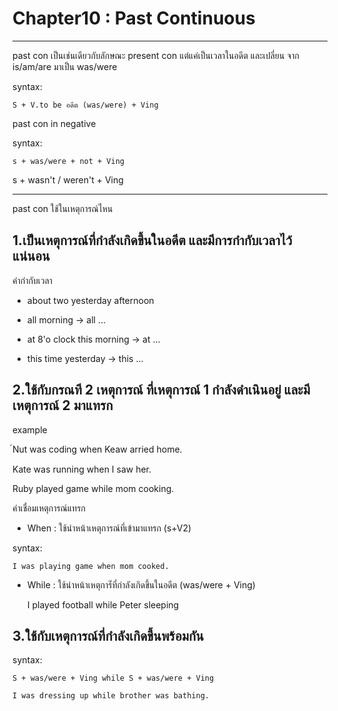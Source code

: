 # Chapter10 : Past Continuous

---

past con เป็นเช่นเดียวกับลักษณะ present con แต่แค่เป็นเวลาในอดีต และเปลี่ยน จาก is/am/are มาเป็น was/were

syntax:

    S + V.to be อดีต (was/were) + Ving

past con in negative

syntax: 

    s + was/were + not + Ving

s + wasn't / weren't + Ving

---

past con ใช้ในเหตุการณ์ไหน

## 1.เป็นเหตุการณ์ที่กำลังเกิดขึ้นในอดีต และมีการกำกับเวลาไว้แน่นอน

คำกำกับเวลา

- about two yesterday afternoon

- all morning -> all ...

- at 8'o clock this morning  -> at ... 
 
- this time yesterday -> this ...


## 2.ใช้กับกรณที 2 เหตุการณ์ ที่เหตุการณ์ 1 กำลังดำเนินอยู่ และมีเหตุการณ์ 2 มาแทรก

example

์Nut was coding when Keaw arried home.

Kate was running when I saw her.

Ruby played game while mom cooking.

คำเชื่อมเหตุการณ์แทรก

- When : ใช้นำหน้าเหตุการณ์ที่เข้ามาแทรก (s+V2)

syntax:

    I was playing game when mom cooked.

- While : ใช้นำหน้าเหตุการ๊์ที่กำลังเกิดขึ้นในอดีต (was/were + Ving)

    I played football while Peter sleeping

## 3.ใช้กับเหตุการณ์ที่กำลังเกิดขึ้นพร้อมกัน

syntax:

    S + was/were + Ving while S + was/were + Ving

    I was dressing up while brother was bathing.

